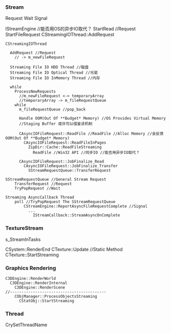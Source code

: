 ### Stream

Request
Wait
Signal

IStreamEngine  //能否用OS的异步IO取代？
  StartRead //Request
    StartFileRequest
      CStreamingIOThread::AddRequest

```   
CStreamingIOThread   

  AddRequest //Request   
    // -> m_newFileRequest   

  Streaming File IO HDD Thread //磁盘   
  Streaming File IO Optical Thread //光驱   
  Streaming File IO InMemory Thread //内存   

  while
    ProcessNewRequests 
      //m_newFileRequest <-> temporaryArray
      //temporaryArray -> m_fileRequestQueue   
    while 
      m_fileRequestQueue //pop_back

      Handle OOM(Out Of **Budget* Memory) //OS Provides Virtual Memory
      //Staging Buffer 或许可以借鉴该机制

      CAsyncIOFileRequest::ReadFile //ReadFile //Alloc Memory //会反馈OOM(Out Of **Budget* Memory)
        CAsyncIOFileRequest::ReadFileInPages
          ZipDir::Cache::ReadFileStreaming
            ReadFile //Win32 API //同步IO //能否用异步IO取代？

      CAsyncIOFileRequest::JobFinalize_Read
        CAsyncIOFileRequest::JobFinalize_Transfer
          SStreamRequestQueue::TransferRequest
```         

```  
SStreamRequestQueue //General Stream Request  
    TransferRequest //Request
    TryPopRequest //Wait
```   

```   
Streaming AsyncCallback Thread
    poll //TryPopRequest The SStreamRequestQueue
        CStreamEngine::ReportAsyncFileRequestComplete //Signal
          ...
            IStreamCallback::StreamAsyncOnComplete
```   

### TextureStream
s_StreamInTasks

CSystem::RenderEnd
  CTexture::Update //Static Method
  CTexture::StartStreaming


### Graphics Rendering   

```   
C3DEngine::RenderWorld
  C3DEngine::RenderInternal
    C3DEngine::RenderScene
//------------------------------------------       
    CObjManager::ProcessObjectsStreaming
      CStatObj::StartStreaming
```   



### Thread

CrySetThreadName
